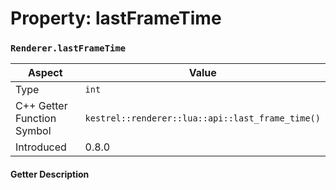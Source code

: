
# Property: lastFrameTime
### `Renderer.lastFrameTime`

| Aspect | Value |
| --- | --- |
| Type | `int` |
| C++ Getter Function Symbol | `kestrel::renderer::lua::api::last_frame_time()` |
| Introduced | 0.8.0 |

#### Getter Description

